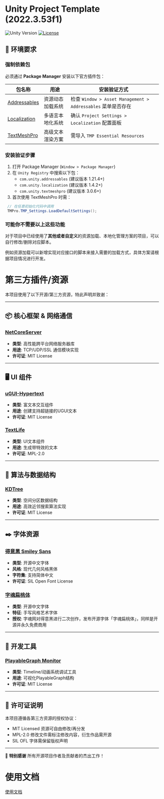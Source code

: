 # Unity Project Template (2022.3.53f1)

![Unity Version](https://img.shields.io/badge/Unity-2022.3.53f1%20LTS-blue?logo=unity)
[![License](https://img.shields.io/badge/License-MIT-green.svg)](LICENSE.md)

## 🚨 环境要求
 
 ### 强制依赖包
 必须通过 **Package Manager** 安装以下官方插件包：
 
 | 包名称 | 用途 | 安装验证方式 |
 |--------|------|--------------|
 | [Addressables](https://docs.unity3d.com/Packages/com.unity.addressables@1.21/manual/index.html) | 资源动态加载系统 | 检查 `Window > Asset Management > Addressables` 菜单是否存在 |
 | [Localization](https://docs.unity3d.com/Packages/com.unity.localization@1.4/manual/index.html) | 多语言本地化系统 | 确认 `Project Settings > Localization` 配置面板 |
 | [TextMeshPro](https://docs.unity3d.com/Packages/com.unity.textmeshpro@3.0/manual/index.html) | 高级文本渲染方案 | 需导入 `TMP Essential Resources` |
 
 ### 安装验证步骤
 1. 打开 Package Manager (`Window > Package Manager`)
 2. 在 `Unity Registry` 中搜索以下包：
     - `com.unity.addressables` (建议版本 1.21.4+)
     - `com.unity.localization` (建议版本 1.4.2+)
     - `com.unity.textmeshpro` (建议版本 3.0.6+)
 3. 首次使用 TextMeshPro 时需：
   ```csharp
    // 在任意初始化代码中调用
    TMPro.TMP_Settings.LoadDefaultSettings(); 
   ```

### 可能你不需要以上这些功能

对于项目中已经使用了**其他或者自定义**的资源加载、本地化管理方案的项目，可以自行修改/删除对应脚本。

例如资源加载可以新增实现对应接口的脚本来接入需要的加载方式，具体方案请根据项目情况进行开发。

# 第三方插件/资源

本项目使用了以下开源/第三方资源，特此声明并致谢：

---

## 📦 核心框架 & 网络通信
### [NetCoreServer](https://github.com/chronoxor/NetCoreServer)
 - **类型**: 高性能跨平台网络服务器库
 - **用途**: TCP/UDP/SSL 通信模块实现
 - **许可证**: MIT License

---

## 🖥️ UI 组件
### [uGUI-Hypertext](https://github.com/setchi/uGUI-Hypertext)
 - **类型**: 富文本交互组件
 - **用途**: 创建支持超链接的UGUI文本
 - **许可证**: MIT License

### [TextLife](https://flowus.cn/enjoygameclub/share/fa2ac259-3498-4282-8200-3caeef47caef)
 - **类型**: UI文本组件
 - **用途**: 生成带特效的文本
 - **许可证**: MPL-2.0

---

## 🧠 算法与数据结构
### [KDTree](https://github.com/viliwonka/KDTree)
 - **类型**: 空间分区数据结构
 - **用途**: 高效近邻搜索算法实现
 - **许可证**: MIT License

---

## ✒️ 字体资源
### [得意黑 Smiley Sans](https://github.com/atelier-anchor/smiley-sans)
 - **类型**: 开源中文字体
 - **风格**: 现代几何风格黑体
 - **字符集**: 支持简体中文
 - **许可证**: SIL Open Font License

### [字魂扁桃体](https://izihun.com/shangyongziti/7495.html)
 - **类型**: 开源中文字体
 - **特征**: 手写风格艺术字体
 - **授权**: 字魂网对得意黑进行二次创作，发布开源字体「字魂扁桃体」，同样是开源并永久免费商用

---

## 🔧 开发工具
### [PlayableGraph Monitor](https://github.com/SolarianZ/UnityPlayableGraphMonitorTool)
 - **类型**: Timeline/动画系统调试工具
 - **用途**: 可视化PlayableGraph结构
 - **许可证**: MIT License

---

## 📜 许可证说明
 本项目遵循各第三方资源的授权协议：
 - MIT Licensed 资源可自由修改/再分发
 - MPL-2.0 修改文件需标注修改内容，衍生作品需开源
 - SIL OFL 字体需保留版权声明

---

🙏 **特别感谢** 所有开源项目作者及贡献者的杰出工作！

# 使用文档

[使用文档](Doc/中文/0.框架介绍Info.md)